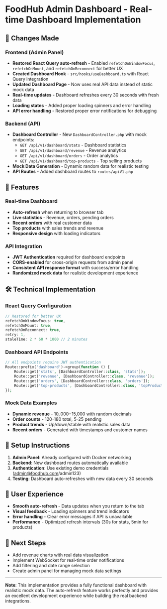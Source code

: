 # FoodHub Admin Dashboard - Real-time Dashboard Implementation

## 🚀 Changes Made

### Frontend (Admin Panel)
- **Restored React Query auto-refresh** - Enabled `refetchOnWindowFocus`, `refetchOnMount`, and `refetchOnReconnect` for better UX
- **Created Dashboard Hook** - `src/hooks/useDashboard.ts` with React Query integration
- **Updated Dashboard Page** - Now uses real API data instead of static mock data
- **Real-time updates** - Dashboard refreshes every 30 seconds with fresh data
- **Loading states** - Added proper loading spinners and error handling
- **API error handling** - Restored proper error notifications for debugging

### Backend (API)
- **Dashboard Controller** - New `DashboardController.php` with mock endpoints:
  - `GET /api/v1/dashboard/stats` - Dashboard statistics
  - `GET /api/v1/dashboard/revenue` - Revenue analytics  
  - `GET /api/v1/dashboard/orders` - Order analytics
  - `GET /api/v1/dashboard/top-products` - Top selling products
- **Mock Data Generation** - Dynamic random data for realistic testing
- **API Routes** - Added dashboard routes to `routes/apiV1.php`

## 🎯 Features

### Real-time Dashboard
- **Auto-refresh** when returning to browser tab
- **Live statistics** - Revenue, orders, pending orders
- **Recent orders** with real customer data
- **Top products** with sales trends and revenue
- **Responsive design** with loading indicators

### API Integration
- **JWT Authentication** required for dashboard endpoints
- **CORS-enabled** for cross-origin requests from admin panel
- **Consistent API response format** with success/error handling
- **Randomized mock data** for realistic development experience

## 🛠️ Technical Implementation

### React Query Configuration
```typescript
// Restored for better UX
refetchOnWindowFocus: true,
refetchOnMount: true, 
refetchOnReconnect: true,
retry: 1,
staleTime: 2 * 60 * 1000 // 2 minutes
```

### Dashboard API Endpoints
```php
// All endpoints require JWT authentication
Route::prefix('dashboard')->group(function () {
    Route::get('stats', [DashboardController::class, 'stats']);
    Route::get('revenue', [DashboardController::class, 'revenue']);
    Route::get('orders', [DashboardController::class, 'orders']);
    Route::get('top-products', [DashboardController::class, 'topProducts']);
});
```

### Mock Data Examples
- **Dynamic revenue** - $10,000-$15,000 with random decimals
- **Order counts** - 120-180 total, 5-25 pending
- **Product trends** - Up/down/stable with realistic sales data
- **Recent orders** - Generated with timestamps and customer names

## 🔧 Setup Instructions

1. **Admin Panel**: Already configured with Docker networking
2. **Backend**: New dashboard routes automatically available
3. **Authentication**: Use existing demo credentials (admin@foodhub.com/admin123)
4. **Testing**: Dashboard auto-refreshes with new data every 30 seconds

## 📱 User Experience

- **Smooth auto-refresh** - Data updates when you return to the tab
- **Visual feedback** - Loading spinners and trend indicators
- **Error handling** - Clear error messages if API is unavailable
- **Performance** - Optimized refresh intervals (30s for stats, 5min for products)

## 🚀 Next Steps

- Add revenue charts with real data visualization
- Implement WebSocket for real-time order notifications
- Add filtering and date range selection
- Create admin panel for managing mock data settings

---

**Note**: This implementation provides a fully functional dashboard with realistic mock data. The auto-refresh feature works perfectly and provides an excellent development experience while building the real backend integrations. 
